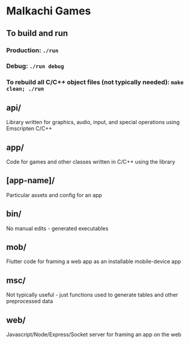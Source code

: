 # Malkachi Games

## To build and run

### Production: `./run`

### Debug: `./run debug`

### To rebuild all C/C++ object files (not typically needed): `make clean; ./run`

## api/
Library written for graphics, audio, input, and special operations using Emscripten C/C++

## app/
Code for games and other classes written in C/C++ using the library

## [app-name]/
Particular assets and config for an app

## bin/
No manual edits - generated executables

## mob/
Flutter code for framing a web app as an installable mobile-device app

## msc/
Not typically useful - just functions used to generate tables and other preprocessed data

## web/
Javascript/Node/Express/Socket server for framing an app on the web